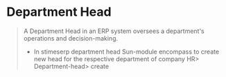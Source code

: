 # Department Head
> A Department Head in an ERP system oversees a department's operations and decision-making.
>
>- In stimeserp department head Sun-module encompass to create new head for the respective department of company 
HR> Department-head> create 

